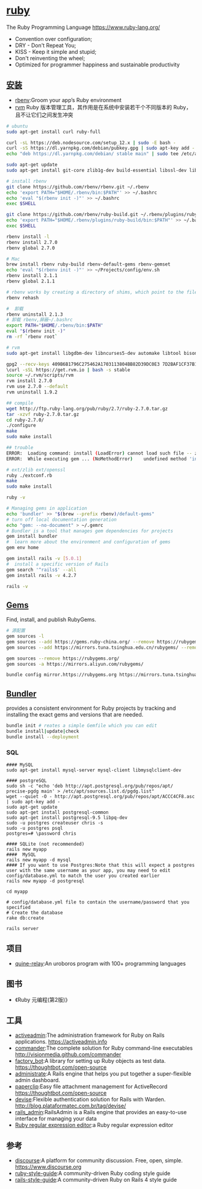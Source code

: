 # [ruby](https://github.com/ruby/ruby)

The Ruby Programming Language <https://www.ruby-lang.org/>

* Convention over configuration;
* DRY - Don't Repeat You;
* KISS - Keep it simple and stupid;
* Don't reinventing the wheel;
* Optimized for programmer happiness and sustainable productivity

## [安装](https://gorails.com/setup/ubuntu/14.04)

* [rbenv](https://github.com/rbenv/rbenv):Groom your app’s Ruby environment
* [rvm](http://rvm.io/) Ruby  版本管理工具，其作用是在系统中安装若干个不同版本的 Ruby，且不让它们之间发生冲突

```sh
# ubuntu
sudo apt-get install curl ruby-full

curl -sL https://deb.nodesource.com/setup_12.x | sudo -E bash -
curl -sS https://dl.yarnpkg.com/debian/pubkey.gpg | sudo apt-key add -
echo "deb https://dl.yarnpkg.com/debian/ stable main" | sudo tee /etc/apt/sources.list.d/yarn.list

sudo apt-get update
sudo apt-get install git-core zlib1g-dev build-essential libssl-dev libreadline-dev libyaml-dev libsqlite3-dev sqlite3 libxml2-dev libxslt1-dev libcurl4-openssl-dev software-properties-common libffi-dev nodejs yarn autoconf bison build-essential  libreadline6-dev libncurses5-dev  libgdbm5 libgdbm-dev

# install rbenv
git clone https://github.com/rbenv/rbenv.git ~/.rbenv
echo 'export PATH="$HOME/.rbenv/bin:$PATH"' >> ~/.bashrc
echo 'eval "$(rbenv init -)"' >> ~/.bashrc
exec $SHELL

git clone https://github.com/rbenv/ruby-build.git ~/.rbenv/plugins/ruby-build
echo 'export PATH="$HOME/.rbenv/plugins/ruby-build/bin:$PATH"' >> ~/.bashrc
exec $SHELL

rbenv install -l
rbenv install 2.7.0
rbenv global 2.7.0

# Mac
brew install rbenv ruby-build rbenv-default-gems rbenv-gemset
echo 'eval "$(rbenv init -)"' >> ~/Projects/config/env.sh
rbenv install 2.1.1
rbenv global 2.1.1

# rbenv works by creating a directory of shims, which point to the files used by the Ruby version that's currently enabled. Through the rehash sub-command, rbenv maintains shims in that directory to match every Ruby command across every installed version of Ruby on your server.
rbenv rehash

#  卸载
rbenv uninstall 2.1.3
# 卸载 rbenv,屏蔽~/.bashrc
export PATH="$HOME/.rbenv/bin:$PATH"
eval "$(rbenv init -)"
rm -rf `rbenv root`

# rvm
sudo apt-get install libgdbm-dev libncurses5-dev automake libtool bison libffi-dev

gpg2 --recv-keys 409B6B1796C275462A1703113804BB82D39DC0E3 7D2BAF1CF37B13E2069D6956105BD0E739499BDB
\curl -sSL https://get.rvm.io | bash -s stable
source ~/.rvm/scripts/rvm
rvm install 2.7.0
rvm use 2.7.0 --default
rvm uninstall 1.9.2

## compile
wget http://ftp.ruby-lang.org/pub/ruby/2.7/ruby-2.7.0.tar.gz
tar -xzvf ruby-2.7.0.tar.gz
cd ruby-2.7.0/
./configure
make
sudo make install

## trouble
ERROR:  Loading command: install (LoadError) cannot load such file -- zlib
ERROR:  While executing gem ... (NoMethodError)    undefined method 'invoke_with_build_args' for nil:NilClass

# ext/zlib ext/openssl
ruby ./extconf.rb
make
sudo make install

ruby -v

# Managing gems in application
echo 'bundler' >> "$(brew --prefix rbenv)/default-gems"
# turn off local documentation generation
echo "gem: --no-document" > ~/.gemrc
# Bundler is a tool that manages gem dependencies for projects
gem install bundler
#  learn more about the environment and configuration of gems
gem env home

gem install rails -v [5.0.1]
#  install a specific version of Rails
gem search '^rails$' --all
gem install rails -v 4.2.7

rails -v
```

## [Gems](https://rubygems.org)

Find, install, and publish RubyGems.

```sh
# 源配置
gem sources -l
gem sources --add https://gems.ruby-china.org/ --remove https://rubygems.org/
gem sources --add https://mirrors.tuna.tsinghua.edu.cn/rubygems/ --remove https://rubygems.org/

gem sources --remove https://rubygems.org/
gem sources -a https://mirrors.aliyun.com/rubygems/

bundle config mirror.https://rubygems.org https://mirrors.tuna.tsinghua.edu.cn/rubygems
```

## [Bundler](https://bundler.io/)

provides a consistent environment for Ruby projects by tracking and installing the exact gems and versions that are needed.

```sh
bundle init # reates a simple Gemfile which you can edit
bundle install|update|check
bundle install --deployment
```

### SQL

```
#### MySQL
sudo apt-get install mysql-server mysql-client libmysqlclient-dev

#### postgreSQL
sudo sh -c "echo 'deb http://apt.postgresql.org/pub/repos/apt/ precise-pgdg main' > /etc/apt/sources.list.d/pgdg.list"
wget --quiet -O - http://apt.postgresql.org/pub/repos/apt/ACCC4CF8.asc | sudo apt-key add -
sudo apt-get update
sudo apt-get install postgresql-common
sudo apt-get install postgresql-9.5 libpq-dev
sudo -u postgres createuser chris -s
sudo -u postgres psql
postgres=# \password chris

#### SQLite (not recommended)
rails new myapp
####  MySQL
rails new myapp -d mysql
#### If you want to use Postgres:Note that this will expect a postgres user with the same username as your app, you may need to edit config/database.yml to match the user you created earlier
rails new myapp -d postgresql

cd myapp

# config/database.yml file to contain the username/password that you specified
# Create the database
rake db:create

rails server
```

## 项目

* [quine-relay](https://github.com/mame/quine-relay):An uroboros program with 100+ programming languages

## 图书

* 《Ruby 元编程(第2版)》

## 工具

* [activeadmin](https://github.com/activeadmin/activeadmin):The administration framework for Ruby on Rails applications. <https://activeadmin.info>
* [commander](https://github.com/tj/commander):The complete solution for Ruby command-line executables <http://visionmedia.github.com/commander>
* [factory_bot](https://github.com/thoughtbot/factory_bot):A library for setting up Ruby objects as test data. <https://thoughtbot.com/open-source>
* [administrate](https://github.com/thoughtbot/administrate):A Rails engine that helps you put together a super-flexible admin dashboard.
* [paperclip](https://github.com/thoughtbot/paperclip):Easy file attachment management for ActiveRecord <https://thoughtbot.com/open-source>
* [devise](https://github.com/plataformatec/devise):Flexible authentication solution for Rails with Warden. <http://blog.plataformatec.com.br/tag/devise/>
* [rails_admin](https://github.com/sferik/rails_admin):RailsAdmin is a Rails engine that provides an easy-to-use interface for managing your data
* [Ruby regular expression editor](https://rubular.com):a Ruby regular expression editor

## 参考

* [discourse](https://github.com/discourse/discourse):A platform for community discussion. Free, open, simple. <https://www.discourse.org>
* [ruby-style-guide](https://github.com/rubocop-hq/ruby-style-guide):A community-driven Ruby coding style guide
* [rails-style-guide](https://github.com/bbatsov/rails-style-guide):A community-driven Ruby on Rails 4 style guide
